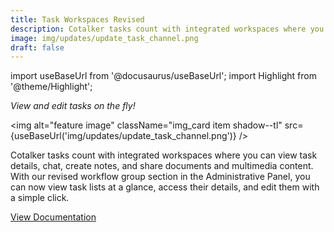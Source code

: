 ```yaml
---
title: Task Workspaces Revised
description: Cotalker tasks count with integrated workspaces where you can view task details, chat, create notes, and share documents and multimedia content. With our revised workflow group section in the Administrative Panel, you can now view task lists at a glance, access their details, and edit them with a simple click. 
image: img/updates/update_task_channel.png
draft: false
---
```


import useBaseUrl from '@docusaurus/useBaseUrl'; 
import Highlight from '@theme/Highlight';

<div className="align-center">
<div className="card">
<div className="card__header">

<span className="hero__subtitle"><em>

View and edit tasks on the fly!

</em></span>

</div>
<div className="card__image">

<img alt="feature image" className="img_card item shadow--tl" src={useBaseUrl('img/updates/update_task_channel.png')} />
<br/>

</div>
<div className="card__body">

Cotalker tasks count with integrated workspaces where you can view task details, chat, create notes, and share documents and multimedia content. With our revised workflow group section in the Administrative Panel, you can now view task lists at a glance, access their details, and edit them with a simple click. 

</div>
<div className="card__footer text-center align-padding-center">

<a className="button button--info button--block" href="/docs/documentation/admin/workflows/settings_panels/workflowgroup_channels">View Documentation</a>
<br/>

</div>
</div>
</div>
